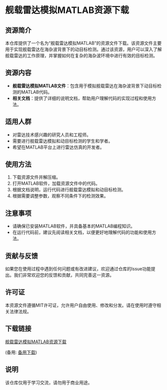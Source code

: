 # 舰载雷达模拟MATLAB资源下载

## 资源简介

本仓库提供了一个名为“舰载雷达模拟MATLAB”的资源文件下载。该资源文件主要用于实现舰载雷达在海杂波背景下的动目标检测。通过该资源，用户可以深入了解舰载雷达的工作原理，并掌握如何在复杂的海杂波环境中进行有效的目标检测。

## 资源内容

- **舰载雷达模拟MATLAB文件**：包含用于模拟舰载雷达在海杂波背景下动目标检测的MATLAB代码。
- **相关文档**：提供了详细的说明文档，帮助用户理解代码的实现过程和使用方法。

## 适用人群

- 对雷达技术感兴趣的研究人员和工程师。
- 需要进行舰载雷达模拟和动目标检测的学生和学者。
- 希望在MATLAB平台上进行雷达仿真的开发者。

## 使用方法

1. 下载资源文件并解压缩。
2. 打开MATLAB软件，加载资源文件中的代码。
3. 根据文档说明，运行代码进行舰载雷达模拟和动目标检测。
4. 根据需要调整参数，观察不同条件下的检测效果。

## 注意事项

- 请确保已安装MATLAB软件，并具备基本的MATLAB编程知识。
- 在运行代码前，建议先阅读相关文档，以便更好地理解代码的功能和使用方法。

## 贡献与反馈

如果您在使用过程中遇到任何问题或有改进建议，欢迎通过仓库的Issue功能提出。我们非常欢迎您的反馈和贡献，共同完善这一资源。

## 许可证

本资源文件遵循MIT许可证，允许用户自由使用、修改和分发。请在使用时遵守相关法律法规。

## 下载链接
[舰载雷达模拟MATLAB资源下载](https://pan.quark.cn/s/14b971bd574b) 

(备用: [备用下载](https://pan.baidu.com/s/18rMkgBxQXLprH_GidLSUcA?pwd=1234))

## 说明

该仓库仅用于学习交流，请勿用于商业用途。
